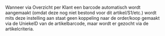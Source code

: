 Wanneer via Overzicht per Klant een barcode automatisch wordt aangemaakt (omdat deze nog niet bestond voor dit artikel/S1/etc.) wordt mits deze instelling aan staat geen koppeling naar de order/koop gemaakt via de UniekeID van de artikelbarcode, maar wordt er gezocht via de artikelcriteria.